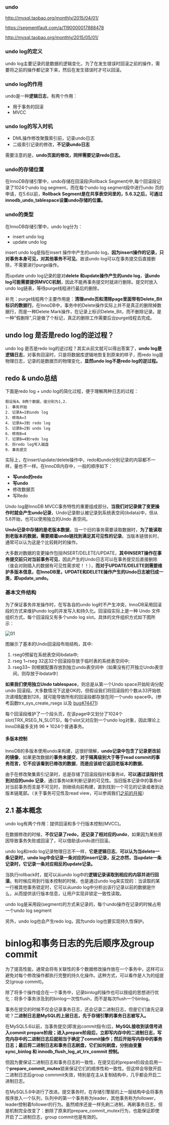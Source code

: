 ### undo

http://mysql.taobao.org/monthly/2015/04/01/

https://segmentfault.com/a/1190000017888478

http://mysql.taobao.org/monthly/2015/05/01/

### undo log的定义

undo log主要记录的是数据的逻辑变化，为了在发生错误时回滚之前的操作，需要将之前的操作都记录下来，然后在发生错误时才可以回滚。

### undo log的作用

undo是一种**逻辑日志**，有两个作用：

- 用于事务的回滚
- MVCC

### undo log的写入时机

- DML操作修改聚簇索引前，记录undo日志
- 二级索引记录的修改，**不记录undo日志**

需要注意的是，**undo页面的修改，同样需要记录redo日志。**

### undo的存储位置

在InnoDB存储引擎中，undo存储在回滚段(Rollback Segment)中,每个回滚段记录了1024个undo log segment，而在每个undo log segment段中进行undo 页的申请，在5.6以前，**Rollback Segment是在共享表空间里的，5.6.3之后，可通过 innodb_undo_tablespace设置undo存储的位置。**

### undo的类型

在InnoDB存储引擎中，undo log分为：

- insert undo log
- update undo log

insert undo log是指在insert 操作中产生的undo log，**因为insert操作的记录，只对事务本身可见，对其他事务不可见**。故该undo log可以在事务提交后直接删除，不需要进行purge操作。

而update undo log记录的是对**delete 和update操作产生的undo log**，**该undo log可能需要提供MVCC机制**，因此不能再事务提交时就进行删除。提交时放入undo log链表，等待purge线程进行最后的删除。

补充：purge线程两个主要作用是：**清理undo页和清除page里面带有Delete_Bit标识的数据行**。在InnoDB中，事务中的Delete操作实际上并不是真正的删除掉数据行，而是一种Delete Mark操作，在记录上标识Delete_Bit，而不删除记录。是一种"假删除",只是做了个标记，真正的删除工作需要后台purge线程去完成。



## undo log 是否是redo log的逆过程？

undo log 是否是redo log的逆过程？其实从前文就可以得出答案了，**undo log是逻辑日志**，对事务回滚时，只是将数据库逻辑地恢复到原来的样子，而redo log是物理日志，记录的是数据页的物理变化，**显然undo log不是redo log的逆过程。**

## redo & undo总结

下面是redo log + undo log的简化过程，便于理解两种日志的过程：

```
假设有A、B两个数据，值分别为1,2.
1. 事务开始
2. 记录A=1到undo log
3. 修改A=3
4. 记录A=3到 redo log
5. 记录B=2到 undo log
6. 修改B=4
7. 记录B=4到redo log
8. 将redo log写入磁盘
9. 事务提交
```

实际上，在insert/update/delete操作中，redo和undo分别记录的内容都不一样，量也不一样。在InnoDB内存中，一般的顺序如下：

- **写undo的redo**
- **写undo**
- 修改数据页
- 写Redo





























Undo log是InnoDB MVCC事务特性的重要组成部分。**当我们对记录做了变更操作时就会产生undo记录**，Undo记录默认被记录到系统表空间(ibdata)中，但从5.6开始，也可以使用独立的Undo 表空间。

**Undo记录中存储的是老版本数据**，当一个旧的事务需要读取数据时，**为了能读取到老版本的数据，需要顺着undo链找到满足其可见性的记录**。当版本链很长时，通常可以认为这是个比较耗时的操作。

大多数对数据的变更操作包括INSERT/DELETE/UPDATE，**其中INSERT操作在事务提交前只对当前事务可见**，因此产生的Undo日志可以在事务提交后直接删除（谁会对刚插入的数据有可见性需求呢！！），**而对于UPDATE/DELETE则需要维护多版本信息，在InnoDB里，UPDATE和DELETE操作产生的Undo日志被归成一类，即update_undo。**



### 基本文件结构

为了保证事务并发操作时，在写各自的undo log时不产生冲突，InnoDB采用回滚段的方式来维护undo log的并发写入和持久化。回滚段实际上是一种 Undo 文件组织方式，每个回滚段又有多个undo log slot。具体的文件组织方式如下图所示：

![01](..\images\01.png)

图展示了基本的Undo回滚段布局结构，其中:

1. rseg0预留在系统表空间ibdata中;
2. rseg 1~rseg 32这32个回滚段存放于临时表的系统表空间中;
3. rseg33~ 则根据配置存放到独立undo表空间中（如果没有打开独立Undo表空间，则存放于ibdata中）





**如果我们使用独立Undo tablespace**，则总是从第一个Undo space开始轮询分配undo 回滚段。大多数情况下这是OK的，但假设我们将回滚段的个数从33开始依次递增配置到128，就可能导致所有的回滚段都存放在同一个undo space中。(参考函数trx_sys_create_rsegs 以及 [bug#74471](http://bugs.mysql.com/bug.php?id=74471))

每个回滚段维护了一个段头页，在该page中又划分了1024个slot(TRX_RSEG_N_SLOTS)，每个slot又对应到一个undo log对象，因此理论上InnoDB最多支持 96 * 1024个普通事务。







#### 多版本控制

InnoDB的多版本使用undo来构建，这很好理解，**undo记录中包含了记录更改前的镜像**，如果更改数据的**事务未提交**，**对于隔离级别大于等于read commit的事务而言，它不应该看到已修改的数据**，**而是应该给它返回老版本的数据**。



由于在修改聚集索引记录时，总是存储了回滚段指针和事务id，**可以通过该指针找到对应的undo 记录**，通过事务Id来判断记录的可见性。当旧版本记录中的事务id对当前事务而言是不可见时，则继续向前构建，直到找到一个可见的记录或者到达版本链尾部。（关于事务可见性及read view，可以参阅我们[之前的月报](http://mysql.taobao.org/index.php?title=MySQL内核月报_2014.12#MySQL.C2.B7.E3.80.80.E6.80.A7.E8.83.BD.E4.BC.98.E5.8C.96.C2.B75.7_Innodb.E4.BA.8B.E5.8A.A1.E7.B3.BB.E7.BB.9F)）







## 2.1 基本概念

undo log有两个作用：提供回滚和多个行版本控制(MVCC)。

在数据修改的时候，**不仅记录了redo，还记录了相对应的undo**，如果因为某些原因导致事务失败或回滚了，可以借助该undo进行回滚。

undo log和redo log记录物理日志不一样，**它是逻辑日志**。**可以认为当delete一条记录时，undo log中会记录一条对应的insert记录，反之亦然，当update一条记录时，它记录一条对应相反的update记录。**



当执行rollback时，就可以从undo log中的**逻辑记录读取到相应的内容并进行回滚**。有时候应用到行版本控制的时候，也是通过undo log来实现的：当读取的某一行被其他事务锁定时，它可以从undo log中分析出该行记录以前的数据是什么，从而提供该行版本信息，让用户实现非锁定一致性读取。

undo log是采用段(segment)的方式来记录的，每个undo操作在记录的时候占用一个undo log segment

另外，undo log也会产生redo log，因为undo log也要实现持久性保护。







# binlog和事务日志的先后顺序及group commit

为了提高性能，通常会将有关联性的多个数据修改操作放在一个事务中，这样可以避免对每个修改操作都执行完整的持久化操作。这种方式，可以看作是人为的组提交(group commit)。

除了将多个操作组合在一个事务中，记录binlog的操作也可以按组的思想进行优化：将多个事务涉及到的binlog一次性flush，而不是每次flush一个binlog。

事务在提交的时候不仅会记录事务日志，还会记录二进制日志，但是它们谁先记录呢？**二进制日志是MySQL的上层日志，先于存储引擎的事务日志被写入。**

在MySQL5.6以前，当事务提交(即发出commit指令)后，**MySQL接收到该信号进入commit prepare阶段；进入prepare阶段后，立即写内存中的二进制日志，写完内存中的二进制日志后就相当于确定了commit操作；然后开始写内存中的事务日志；最后将二进制日志和事务日志刷盘，它们如何刷盘，分别由变量 sync_binlog 和 innodb_flush_log_at_trx_commit 控制。**

但因为要保证二进制日志和事务日志的一致性，在提交后的prepare阶段会启用一个**prepare_commit_mutex**锁来保证它们的顺序性和一致性。但这样会导致开启二进制日志后group commmit失效，特别是在主从复制结构中，几乎都会开启二进制日志。

在MySQL5.6中进行了改进。提交事务时，在存储引擎层的上一层结构中会将事务按序放入一个队列，队列中的第一个事务称为leader，其他事务称为follower，leader控制着follower的行为。虽然顺序还是一样先刷二进制，再刷事务日志，但是机制完全改变了：删除了原来的prepare_commit_mutex行为，也能保证即使开启了二进制日志，group commit也是有效的。